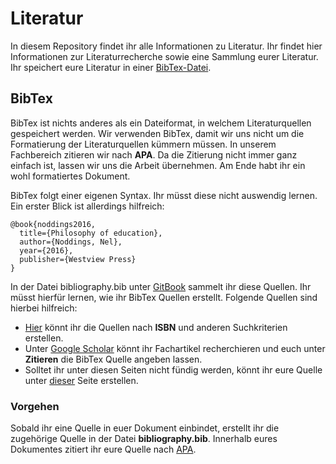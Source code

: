 # Literatur

In diesem Repository findet ihr alle Informationen zu Literatur. Ihr findet hier Informationen zur Literaturrecherche sowie eine Sammlung eurer Literatur. Ihr speichert eure Literatur in einer [BibTex-Datei](https://de.wikipedia.org/wiki/BibTeX). 

## BibTex
BibTex ist nichts anderes als ein Dateiformat, in welchem Literaturquellen gespeichert werden. Wir verwenden BibTex, damit wir uns nicht um die Formatierung der Literaturquellen kümmern müssen. In unserem Fachbereich zitieren wir nach **APA**. Da die Zitierung nicht immer ganz einfach ist, lassen wir uns die Arbeit übernehmen. Am Ende habt ihr ein wohl formatiertes Dokument. 

BibTex folgt einer eigenen Syntax. Ihr müsst diese nicht auswendig lernen. Ein erster Blick ist allerdings hilfreich:

```
@book{noddings2016,
  title={Philosophy of education},
  author={Noddings, Nel},
  year={2016},
  publisher={Westview Press}
}
```

In der Datei bibliography.bib unter [GitBook](https://www.gitbook.com/book/ch-bu/seminar-bildungssysteme-2016/details) sammelt ihr diese Quellen. Ihr müsst hierfür lernen, wie ihr BibTex Quellen erstellt. Folgende Quellen sind hierbei hilfreich:

* [Hier](http://www.literatur-generator.de/) könnt ihr die Quellen nach **ISBN** und anderen Suchkriterien erstellen.
* Unter [Google Scholar](https://scholar.google.de/) könnt ihr Fachartikel recherchieren und euch unter **Zitieren** die BibTex Quelle angeben lassen.
* Solltet ihr unter diesen Seiten nicht fündig werden, könnt ihr eure Quelle unter [dieser](http://truben.no/latex/bibtex/) Seite erstellen.

### Vorgehen
Sobald ihr eine Quelle in euer Dokument einbindet, erstellt ihr die zugehörige Quelle in der Datei **bibliography.bib**. Innerhalb eures Dokumentes zitiert ihr eure Quelle nach [APA](https://katalog.ub.uni-freiburg.de/opac/RDSIndex/Results?lookfor=apa+publication+manual+of+the+american&submit=Suche+starten&limit=10&view=list). 
